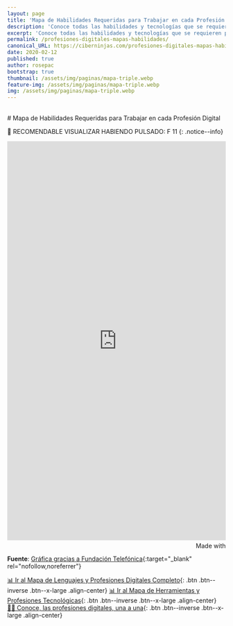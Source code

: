 ```yaml
---
layout: page
title: 'Mapa de Habilidades Requeridas para Trabajar en cada Profesión Digital'
description: 'Conoce todas las habilidades y tecnologías que se requieren para todos los puestos de trabajo dentro del mundo de la tecnología'
excerpt: 'Conoce todas las habilidades y tecnologías que se requieren para todos los puestos de trabajo dentro del mundo de la tecnología'
permalink: /profesiones-digitales-mapas-habilidades/
canonical_URL: https://ciberninjas.com/profesiones-digitales-mapas-habilidades/
date: 2020-02-12
published: true
author: rosepac
bootstrap: true
thumbnail: /assets/img/paginas/mapa-triple.webp
feature-img: /assets/img/paginas/mapa-triple.webp
img: /assets/img/paginas/mapa-triple.webp
---
```


<br />
# Mapa de Habilidades Requeridas para Trabajar en cada Profesión Digital

🔎 RECOMENDABLE VISUALIZAR HABIENDO PULSADO: F 11
{: .notice--info}

<iframe src='https://public.flourish.studio/visualisation/956436/embed' frameborder='0' scrolling='no' style='width:100%;height:920px;'></iframe><div style='width:100%!;margin-top:4px!important;text-align:right!important;'><a class='flourish-credit' href='https://public.flourish.studio/visualisation/956436/?utm_source=embed&utm_campaign=visualisation/956436' target='_top' style='text-decoration:none!important'><img alt='Made with Flourish' src='https://public.flourish.studio/resources/made_with_flourish.svg' style='width:105px!important;height:16px!important;border:none!important;margin:0!important;'> </a></div>

**Fuente**: [Gráfica gracias a Fundación Telefónica](https://twitter.com/EspacioFTef){:target="_blank" rel="nofollow,noreferrer"}

[📊 Ir al Mapa de Lenguajes y Profesiones Digitales Completo](/profesiones-digitales-mapa-completo/){: .btn .btn--inverse .btn--x-large .align-center}
[📊 Ir al Mapa de Herramientas y Profesiones Tecnológicas](/profesiones-digitales-mapa-herramientas-profesiones/){: .btn .btn--inverse .btn--x-large .align-center}
[👨‍💻 Conoce, las profesiones digitales, una a una](/profesiones-digitales/){: .btn .btn--inverse .btn--x-large .align-center}
